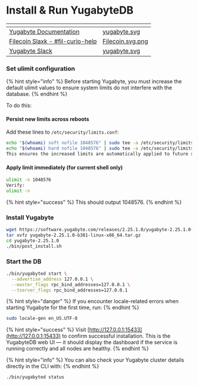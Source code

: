 # Install & Run YugabyteDB

<table data-view="cards"><thead><tr><th></th><th data-hidden data-card-cover data-type="files"></th></tr></thead><tbody><tr><td><a href="https://docs.yugabyte.com/preview/tutorials/quick-start/linux/">Yugabyte Documentation</a></td><td><a href="../../.gitbook/assets/yugabyte.svg">yugabyte.svg</a></td></tr><tr><td><a href="https://filecoinproject.slack.com/archives/C06LF5YP8S3">Filecoin Slaxk - #fil-curio-help</a></td><td><a href="../../.gitbook/assets/Filecoin.svg.png">Filecoin.svg.png</a></td></tr><tr><td><a href="https://inviter.co/yugabytedb">Yugabyte Slack</a></td><td><a href="../../.gitbook/assets/yugabyte.svg">yugabyte.svg</a></td></tr></tbody></table>

### Set ulimit configuration

{% hint style="info" %}
&#x20;Before starting Yugabyte, you must increase the default ulimit values to ensure system limits do not interfere with the database.
{% endhint %}

To do this:

#### **Persist new limits across reboots**

Add these lines to `/etc/security/limits.conf`:

```sh
echo "$(whoami) soft nofile 1048576" | sudo tee -a /etc/security/limits.conf
echo "$(whoami) hard nofile 1048576" | sudo tee -a /etc/security/limits.conf
This ensures the increased limits are automatically applied to future sessions.
```

#### **Apply limit immediately (for current shell only)**

```sh
ulimit -n 1048576
Verify:
ulimit -n
```

{% hint style="success" %}
This should output 1048576.
{% endhint %}

### Install Yugabyte

```sh
wget https://software.yugabyte.com/releases/2.25.1.0/yugabyte-2.25.1.0-b381-linux-x86_64.tar.gz
tar xvfz yugabyte-2.25.1.0-b381-linux-x86_64.tar.gz
cd yugabyte-2.25.1.0
./bin/post_install.sh
```

### Start the DB

```sh
./bin/yugabyted start \
  --advertise_address 127.0.0.1 \
  --master_flags rpc_bind_addresses=127.0.0.1 \
  --tserver_flags rpc_bind_addresses=127.0.0.1
```

{% hint style="danger" %}
&#x20;If you encounter locale-related errors when starting Yugabyte for the first time, run:
{% endhint %}

```sh
sudo locale-gen en_US.UTF-8
```

{% hint style="success" %}
Visit [http://127.0.0.1:15433](http://127.0.0.1:15433) to confirm successful installation. This is the YugabyteDB web UI — it should display the dashboard if the service is running correctly and all nodes are healthy.&#x20;
{% endhint %}

{% hint style="info" %}
You can also check your Yugabyte cluster details directly in the CLI with:
{% endhint %}

```sh
./bin/yugabyted status
```
